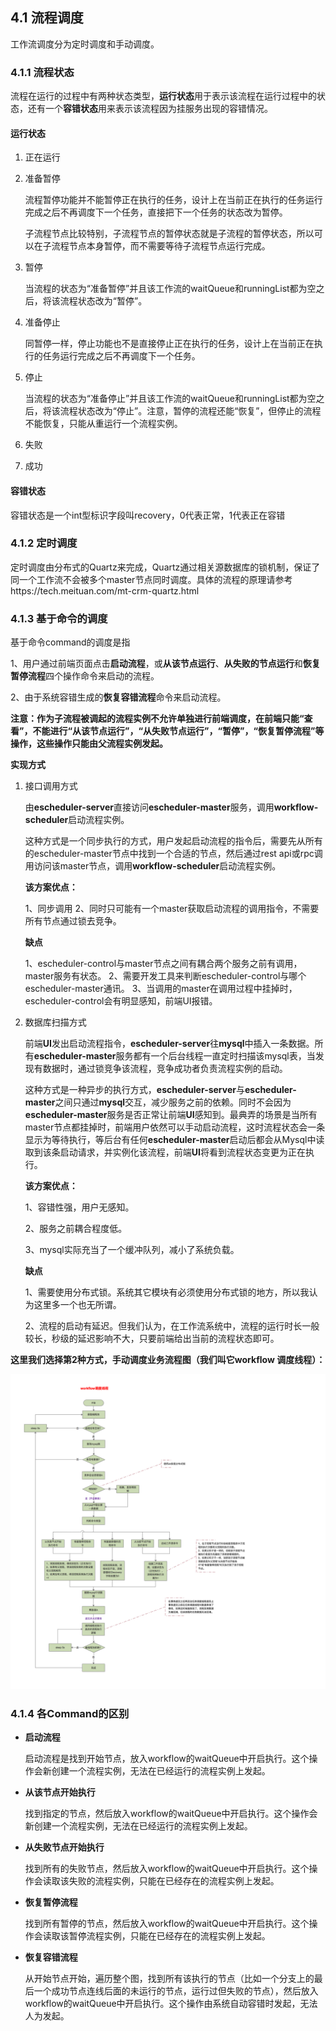 

## 4.1 流程调度

工作流调度分为定时调度和手动调度。


### 4.1.1 流程状态

流程在运行的过程中有两种状态类型，**运行状态**用于表示该流程在运行过程中的状态，还有一个**容错状态**用来表示该流程因为挂服务出现的容错情况。

#### 运行状态

1. 正在运行
2. 准备暂停
    
    流程暂停功能并不能暂停正在执行的任务，设计上在当前正在执行的任务运行完成之后不再调度下一个任务，直接把下一个任务的状态改为暂停。
    
    子流程节点比较特别，子流程节点的暂停状态就是子流程的暂停状态，所以可以在子流程节点本身暂停，而不需要等待子流程节点运行完成。

3. 暂停

    当流程的状态为“准备暂停”并且该工作流的waitQueue和runningList都为空之后，将该流程状态改为“暂停”。

4. 准备停止

    同暂停一样，停止功能也不是直接停止正在执行的任务，设计上在当前正在执行的任务运行完成之后不再调度下一个任务。

5. 停止

    当流程的状态为“准备停止”并且该工作流的waitQueue和runningList都为空之后，将该流程状态改为“停止”。注意，暂停的流程还能“恢复”，但停止的流程不能恢复，只能从重运行一个流程实例。

6. 失败
7. 成功

#### 容错状态

容错状态是一个int型标识字段叫recovery，0代表正常，1代表正在容错

### 4.1.2 定时调度

定时调度由分布式的Quartz来完成，Quartz通过相关源数据库的锁机制，保证了同一个工作流不会被多个master节点同时调度。具体的流程的原理请参考https://tech.meituan.com/mt-crm-quartz.html

### 4.1.3 基于命令的调度

基于命令command的调度是指

1、用户通过前端页面点击**启动流程**，或**从该节点运行**、**从失败的节点运行**和**恢复暂停流程**四个操作命令来启动的流程。

2、由于系统容错生成的**恢复容错流程**命令来启动流程。

**注意：作为子流程被调起的流程实例不允许单独进行前端调度，在前端只能“查看”，不能进行“从该节点运行”，“从失败节点运行”，“暂停”，“恢复暂停流程”等操作，这些操作只能由父流程实例发起。**

**实现方式**

1. 接口调用方式

    由**escheduler-server**直接访问**escheduler-master**服务，调用**workflow-scheduler**启动流程实例。
    
    这种方式是一个同步执行的方式，用户发起启动流程的指令后，需要先从所有的escheduler-master节点中找到一个合适的节点，然后通过rest api或rpc调用访问该master节点，调用**workflow-scheduler**启动流程实例。
    
    **该方案优点：**
    
    1、同步调用
    2、同时只可能有一个master获取启动流程的调用指令，不需要所有节点通过锁去竞争。

    
    **缺点**
    
    1、escheduler-control与master节点之间有耦合两个服务之前有调用，master服务有状态。
    2、需要开发工具来判断escheduler-control与哪个escheduler-master通讯。
    3、当调用的master在调用过程中挂掉时，escheduler-control会有明显感知，前端UI报错。

2. 数据库扫描方式

    前端**UI**发出启动流程指令，**escheduler-server**往**mysql**中插入一条数据。所有**escheduler-master**服务都有一个后台线程一直定时扫描该mysql表，当发现有数据时，通过锁竞争该流程，竞争成功者负责流程实例的启动。
    
    这种方式是一种异步的执行方式，**escheduler-server**与**escheduler-master**之间只通过**mysql**交互，减少服务之前的依赖。同时不会因为**escheduler-master**服务是否正常让前端**UI**感知到。最典弄的场景是当所有master节点都挂掉时，前端用户依然可以手动启动流程，这时流程状态会一条显示为等待执行，等后台有任何**escheduler-master**启动后都会从Mysql中读取到该条启动请求，并实例化该流程，前端**UI**将看到流程状态变更为正在执行。
    
    **该方案优点：**
    
    1、容错性强，用户无感知。
    
    2、服务之前耦合程度低。
    
    3、mysql实际充当了一个缓冲队列，减小了系统负载。
    
    **缺点**
    
    1、需要使用分布式锁。系统其它模块有必须使用分布式锁的地方，所以我认为这里多一个也无所谓。
    
    2、流程的启动有延迟。但我们认为，在工作流系统中，流程的运行时长一般较长，秒级的延迟影响不大，只要前端给出当前的流程状态即可。

**这里我们选择第2种方式，手动调度业务流程图（我们叫它workflow 调度线程）：**

![PNG](docs/zh_CN/images/scanner.png)


### 4.1.4 各Command的区别

* **启动流程**

    启动流程是找到开始节点，放入workflow的waitQueue中开启执行。这个操作会新创建一个流程实例，无法在已经运行的流程实例上发起。
    
* **从该节点开始执行**

    找到指定的节点，然后放入workflow的waitQueue中开启执行。这个操作会新创建一个流程实例，无法在已经运行的流程实例上发起。
    
* **从失败节点开始执行**

    找到所有的失败节点，然后放入workflow的waitQueue中开启执行。这个操作会读取该失败的流程实例，只能在已经存在的流程实例上发起。
        
* **恢复暂停流程**

    找到所有暂停的节点，然后放入workflow的waitQueue中开启执行。这个操作会读取该暂停流程实例，只能在已经存在的流程实例上发起。
    
* **恢复容错流程**

    从开始节点开始，遍历整个图，找到所有该执行的节点（比如一个分支上的最后一个成功节点连线后面的未运行的节点，运行过但失败的节点），然后放入workflow的waitQueue中开启执行。这个操作由系统自动容错时发起，无法人为发起。



